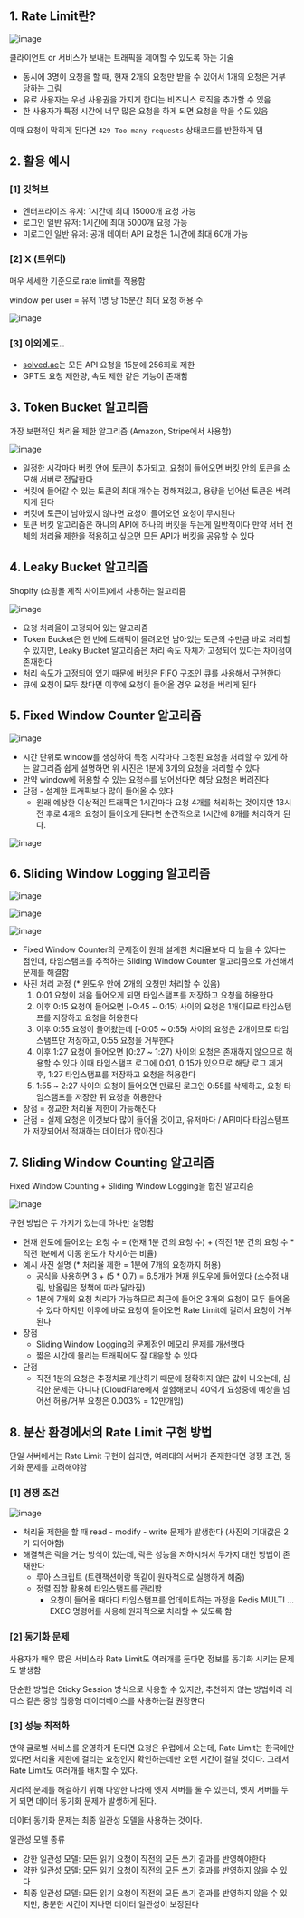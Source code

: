 ## 1. Rate Limit란?

![image](https://github.com/user-attachments/assets/74175376-5caa-4bd1-9e5f-8decb75a9772)

클라이언트 or 서비스가 보내는 트래픽을 제어할 수 있도록 하는 기술

- 동시에 3명이 요청을 할 때, 현재 2개의 요청만 받을 수 있어서 1개의 요청은 거부 당하는 그림
- 유료 사용자는 우선 사용권을 가지게 한다는 비즈니스 로직을 추가할 수 있음
- 한 사용자가 특정 시간에 너무 많은 요청을 하게 되면 요청을 막을 수도 있음

이때 요청이 막히게 된다면 `429 Too many requests` 상태코드를 반환하게 댐

## 2. 활용 예시

### [1] 깃허브

- 엔터프라이즈 유저: 1시간에 최대 15000개 요청 가능
- 로그인 일반 유저: 1시간에 최대 5000개 요청 가능
- 미로그인 일반 유저: 공개 데이터 API 요청은 1시간에 최대 60개 가능

### [2] X (트위터)

매우 세세한 기준으로 rate limit를 적용함

window per user = 유저 1명 당 15분간 최대 요청 허용 수

![image](https://github.com/user-attachments/assets/9491fe52-5e1f-40c0-b5b2-f4df0f6055e7)

### [3] 이외에도..

- [solved.ac](http://solved.ac)는 모든 API 요청을 15분에 256회로 제한
- GPT도 요청 제한량, 속도 제한 같은 기능이 존재함

## 3. Token Bucket 알고리즘

가장 보편적인 처리율 제한 알고리즘 (Amazon, Stripe에서 사용함)

![image](https://github.com/user-attachments/assets/ecb4c5cb-e5ba-4824-a1d9-ba869ed5e233)

- 일정한 시각마다 버킷 안에 토큰이 추가되고, 요청이 들어오면 버킷 안의 토큰을 소모해 서버로 전달한다
- 버킷에 들어갈 수 있는 토큰의 최대 개수는 정해져있고, 용량을 넘어선 토큰은 버려지게 된다
- 버킷에 토큰이 남아있지 않다면 요청이 들어오면 요청이 무시된다
- 토큰 버킷 알고리즘은 하나의 API에 하나의 버킷을 두는게 일반적이다
만약 서버 전체의 처리율 제한을 적용하고 싶으면 모든 API가 버킷을 공유할 수 있다

## 4. Leaky Bucket 알고리즘

Shopify (쇼핑몰 제작 사이트)에서 사용하는 알고리즘

![image](https://github.com/user-attachments/assets/de2eb300-c285-4619-a807-c34b88c2b657)

- 요청 처리율이 고정되어 있는 알고리즘
- Token Bucket은 한 번에 트래픽이 몰려오면 남아있는 토큰의 수만큼 바로 처리할 수 있지만, Leaky Bucket 알고리즘은 처리 속도 자체가 고정되어 있다는 차이점이 존재한다
- 처리 속도가 고정되어 있기 때문에 버킷은 FIFO 구조인 큐를 사용해서 구현한다
- 큐에 요청이 모두 찼다면 이후에 요청이 들어올 경우 요청을 버리게 된다

## 5. Fixed Window Counter 알고리즘

![image](https://github.com/user-attachments/assets/113dec0f-64c0-4f7e-b64f-30362d94f29a)

- 시간 단위로 window를 생성하여 특정 시각마다 고정된 요청을 처리할 수 있게 하는 알고리즘
쉽게 설명하면 위 사진은 1분에 3개의 요청을 처리할 수 있다
- 만약 window에 허용할 수 있는 요청수를 넘어선다면 해당 요청은 버려진다
- 단점 - 설계한 트래픽보다 많이 들어올 수 있다
    - 원래 예상한 이상적인 트래픽은 1시간마다 요청 4개를 처리하는 것이지만
    13시 전 후로 4개의 요청이 들어오게 된다면 순간적으로 1시간에 8개를 처리하게 된다.

![image](https://github.com/user-attachments/assets/62b655c2-fe43-421f-9628-474fe034f627)

## 6. Sliding Window Logging 알고리즘

![image](https://github.com/user-attachments/assets/c4719f70-c115-41dd-86f4-b6270f1c6fae)

![image](https://github.com/user-attachments/assets/f4cf40c8-6f12-4fa8-a3d0-9c7938898a01)

![image](https://github.com/user-attachments/assets/8fe7c4e6-e749-4d2a-829f-abb9a7209625)

- Fixed Window Counter의 문제점이 원래 설계한 처리율보다 더 높을 수 있다는 점인데, 타임스탬프를 추적하는 Sliding Window Counter 알고리즘으로 개선해서 문제를 해결함
- 사진 처리 과정 (* 윈도우 안에 2개의 요청만 처리할 수 있음)
    1. 0:01 요청이 처음 들어오게 되면 타임스탬프를 저장하고 요청을 허용한다
    2. 이후 0:15 요청이 들어오면 [-0:45 ~ 0:15) 사이의 요청은 1개이므로 타임스탬프를 저장하고 요청을 허용한다
    3. 이후 0:55 요청이 들어왔는데 [-0:05 ~ 0:55) 사이의 요청은 2개이므로 타임스탬프만 저장하고, 0:55 요청을 거부한다
    4. 이후 1:27 요청이 들어오면 [0:27 ~ 1:27) 사이의 요청은 존재하지 않으므로 허용할 수 있다
    이때 타임스탬프 로그에 0:01, 0:15가 있으므로 해당 로그 제거 후, 1:27 타임스탬프를 저장하고 요청을 허용한다
    5. 1:55 ~ 2:27 사이의 요청이 들어오면 만료된 로그인 0:55를 삭제하고, 요청 타임스탬프를 저장한 뒤 요청을 허용한다
- 장점 = 정교한 처리율 제한이 가능해진다
- 단점 = 실제 요청은 이것보다 많이 들어올 것이고, 유저마다 / API마다 타임스탬프가 저장되어서 적재하는 데이터가 많아진다

## 7. Sliding Window Counting 알고리즘

Fixed Window Counting + Sliding Window Logging을 합친 알고리즘

![image](https://github.com/user-attachments/assets/b3bd20dc-979f-490d-b6e6-8ab019b16657)

구현 방법은 두 가지가 있는데 하나만 설명함

- 현재 윈도에 들어오는 요청 수 = (현재 1분 간의 요청 수) + (직전 1분 간의 요청 수 * 직전 1분에서 이동 윈도가 차지하는 비율)
- 예시 사진 설명 (* 처리율 제한 = 1분에 7개의 요청까지 허용)
    - 공식을 사용하면 3 + (5 * 0.7) = 6.5개가 현재 윈도우에 들어있다 (소수점 내림, 반올림은 정책에 따라 달라짐)
    - 1분에 7개의 요청 처리가 가능하므로 최근에 들어온 3개의 요청이 모두 들어올 수 있다
    하지만 이후에 바로 요청이 들어오면 Rate Limit에 걸려서 요청이 거부된다
- 장점
    - Sliding Window Logging의 문제점인 메모리 문제를 개선했다
    - 짧은 시간에 몰리는 트래픽에도 잘 대응할 수 있다
- 단점
    - 직전 1분의 요청은 추정치로 게산하기 때문에 정확하지 않은 값이 나오는데, 심각한 문제는 아니다
    (CloudFlare에서 실험해보니 40억개 요청중에 예상을 넘어선 허용/거부 요청은 0.003% = 12만개임)

## 8. 분산 환경에서의 Rate Limit 구현 방법

단일 서버에서는 Rate Limit 구현이 쉽지만, 여러대의 서버가 존재한다면 경쟁 조건, 동기화 문제를 고려해야함

### [1] 경쟁 조건

![image](https://github.com/user-attachments/assets/cf3c4b71-6492-4100-bdf4-d2872bab2595)

- 처리율 제한을 할 때 read - modify - write 문제가 발생한다 (사진의 기대값은 2가 되어야함)
- 해결책은 락을 거는 방식이 있는데, 락은 성능을 저하시켜서 두가지 대안 방법이 존재한다
    - 루아 스크립트 (트랜잭션이랑 똑같이 원자적으로 실행하게 해줌)
    - 정렬 집합 활용해 타임스탬프를 관리함
        - 요청이 들어올 때마다 타임스탬프를 업데이트하는 과정을 Redis MULTI … EXEC 명령어를 사용해 원자적으로 처리할 수 있도록 함

### [2] 동기화 문제

사용자가 매우 많은 서비스라 Rate Limit도 여러개를 둔다면 정보를 동기화 시키는 문제도 발생함

단순한 방법은 Sticky Session 방식으로 사용할 수 있지만, 추천하지 않는 방법이라 레디스 같은 중앙 집중형 데이터베이스를 사용하는걸 권장한다

### [3] 성능 최적화

만약 글로벌 서비스를 운영하게 된다면 요청은 유럽에서 오는데, Rate Limit는 한국에만 있다면 처리율 제한에 걸리는 요청인지 확인하는데만 오랜 시간이 걸릴 것이다. 그래서 Rate Limit도 여러개를 배치할 수 있다.

지리적 문제를 해결하기 위해 다양한 나라에 엣지 서버를 둘 수 있는데, 엣지 서버를 두게 되면 데이터 동기화 문제가 발생하게 된다.

데이터 동기화 문제는 최종 일관성 모델을 사용하는 것이다.

일관성 모델 종류

- 강한 일관성 모델: 모든 읽기 요청이 직전의 모든 쓰기 결과를 반영해야한다
- 약한 일관성 모델: 모든 읽기 요청이 직전의 모든 쓰기 결과를 반영하지 않을 수 있다
- 최종 일관성 모델: 모든 읽기 요청이 직전의 모든 쓰기 결과를 반영하지 않을 수 있지만, 충분한 시간이 지나면 데이터 일관성이 보장된다
